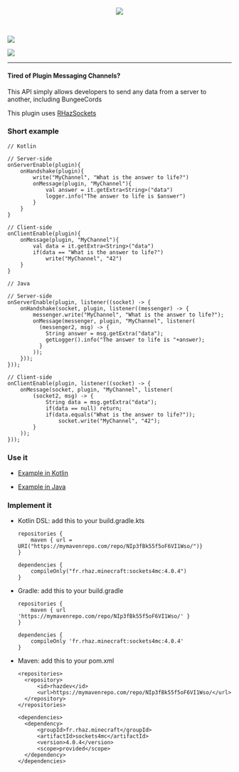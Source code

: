 <h3 align=center>
    <img src="https://i.imgur.com/FwZRaEn.png"/><br>
</h3>
<br>

[![](https://i.imgur.com/3bVmcOF.png)](https://www.spigotmc.org/resources/sockets4mc-no-more-plugin-messaging-channels.15938/)

[![](https://www.paypalobjects.com/en_US/i/btn/btn_donate_LG.gif)](https://www.paypal.com/cgi-bin/webscr?cmd=_s-xclick&hosted_button_id=M7ZT66G6N56SS)

---

#### Tired of Plugin Messaging Channels?
This API simply allows developers to send any data from a server to another, including BungeeCords

This plugin uses [RHazSockets](https://github.com/RHazDev/RHazSockets)

### Short example

    // Kotlin

    // Server-side
    onServerEnable(plugin){
        onHandshake(plugin){
            write("MyChannel", "What is the answer to life?")
            onMessage(plugin, "MyChannel"){
                val answer = it.getExtra<String>("data")
                logger.info("The answer to life is $answer")
            }
        }
    }

    // Client-side
    onClientEnable(plugin){
        onMessage(plugin, "MyChannel"){
            val data = it.getExtra<String>("data")
            if(data == "What is the answer to life?")
                write("MyChannel", "42")
        }
    }

    // Java

    // Server-side
    onServerEnable(plugin, listener((socket) -> {
        onHandshake(socket, plugin, listener((messenger) -> {
            messenger.write("MyChannel", "What is the answer to life?");
            onMessage(messenger, plugin, "MyChannel", listener(
              (messenger2, msg) -> {
                String answer = msg.getExtra("data");
                getLogger().info("The answer to life is "+answer);
              }
            ));
        }));
    }));

    // Client-side
    onClientEnable(plugin, listener((socket) -> {
        onMessage(socket, plugin, "MyChannel", listener(
            (socket2, msg) -> {
                String data = msg.getExtra("data");
                if(data == null) return;
                if(data.equals("What is the answer to life?"));
                    socket.write("MyChannel", "42");
            }
        ));
    }));


### Use it

- [Example in Kotlin](https://github.com/RHazDev/Sockets4MC/blob/master/test/KotlinTest.kt)

- [Example in Java](https://github.com/RHazDev/Sockets4MC/blob/master/test/JavaTest.java)

### Implement it

- Kotlin DSL: add this to your build.gradle.kts

      repositories {
          maven { url = URI("https://mymavenrepo.com/repo/NIp3fBk55f5oF6VI1Wso/")}
      }

      dependencies {
          compileOnly("fr.rhaz.minecraft:sockets4mc:4.0.4")
      }

- Gradle: add this to your build.gradle

      repositories {
          maven { url 'https://mymavenrepo.com/repo/NIp3fBk55f5oF6VI1Wso/' }
      }

      dependencies {
          compileOnly 'fr.rhaz.minecraft:sockets4mc:4.0.4'
      }


- Maven: add this to your pom.xml

      <repositories>
        <repository>
            <id>rhazdev</id>
            <url>https://mymavenrepo.com/repo/NIp3fBk55f5oF6VI1Wso/</url>
        </repository>
      </repositories>

      <dependencies>
        <dependency>
            <groupId>fr.rhaz.minecraft</groupId>
            <artifactId>sockets4mc</artifactId>
            <version>4.0.4</version>
            <scope>provided</scope>
        </dependency>
      </dependencies>

